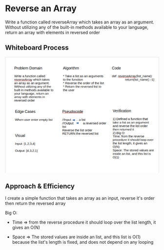 # Reverse an Array
Write a function called reverseArray which takes an array as an argument. Without utilizing any of the built-in methods available to your language, return an array with elements in reversed order

## Whiteboard Process

![array-reverse](array-reverse.png)

## Approach & Efficiency

I create a simple function that takes an array as an input, reverse it's order then return the reversed array

Big O:

* Time => from the reverse procedure it should loop over the list length, it gives an O(N)

* Space => The stored values are inside an list, and this list is O(1) because the list's length is fixed, and does not depend on any looping
